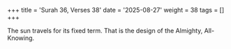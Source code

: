 +++
title = 'Surah 36, Verses 38'
date = '2025-08-27'
weight = 38
tags = []
+++

The sun travels for its fixed term. That is the design of the Almighty, All-Knowing.